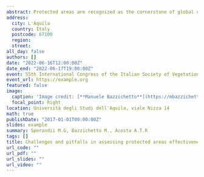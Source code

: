 ```yaml
---
abstract: Protected areas are recognized as the cornerstone of global conservation efforts, yet their effectiveness in safeguarding biodiversity is currently debated. Specifically, in spite of a number of studies focused on measuring representativeness (e.g. how many species do protected areas host as opposed to non-protected areas), evaluations of biodiversity outcomes are mostly lacking. The most important reasons for that include conceptual and terminological confusion surrounding the definition of effectiveness, as well as difficulties in its measurement. In turn, this is due to the lack of fine temporal field data, but also to uncertainties related to defining objectives and choosing the correct indicators. Finally, the absence of experimental designs requires us to undergo a thoughtful pre-processing and analysis of observational data, which often implies borrowing tools from other scientific disciplines. After introducing basic concepts and highlighting potential pitfalls in performing outcome-based evaluations of protected areas effectiveness, we will present a case study on Mediterranean coastal dunes, currently listed among the most threatened ecosystems on Earth. Results did not reveal substantial differences between protected and non-protected areas, highlighting the importance of overcoming mere legal existence and incorporating effective management to achieve the target of maintaining and/or improving the conservation status of these fragile habitats. All in all, our findings call for extending similar analyses to additional habitats, thereby assessing the actual contribution of protected areas to safeguarding biodiversity in the context of an adaptive management strategy.
address:
  city: L'Aquila
  country: Italy
  postcode: 67100
  region:
  street:
all_day: false
authors: []
date: "2022-06-16T12:00:00Z"
date_end: "2022-06-17T19:00:00Z"
event: 55th International Congress of the Italian Society of Vegetation Science (SISV) “Vegetation Science and Global Changes - Scenarios, Challenges and Innovation.
event_url: https://example.org
featured: false
image:
  caption: 'Image credit: [**Manuele Bazzichetto**](https://mbazzichetto.netlify.app)'
  focal_point: Right
location: Università degli Studi dell'Aquila, viale Nizza 14
math: true
publishDate: "2017-01-01T00:00:00Z"
slides: example
summary: Sperandii M.G, Bazzichetto M., Acosta A.T.R
tags: []
title: Challenges and pitfalls in assessing protected areas effectiveness (invited talk)
url_code: ""
url_pdf: ""
url_slides: ""
url_video: ""
---
```

